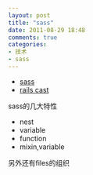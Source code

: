 ```yaml
---
layout: post
title: "sass"
date: 2011-08-29 18:48
comments: true
categories: 
- 技术
- sass
---
```


* [sass](http://sass-lang.com/tutorial.html)
* [rails cast](http://railscasts.com/episodes/268-sass-basics)

sass的几大特性

* nest
* variable
* function
* mixin,variable

另外还有files的组织